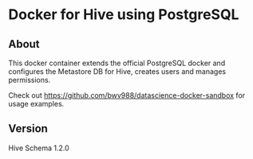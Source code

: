 # Docker for Hive using PostgreSQL

## About

This docker container extends the official PostgreSQL docker and configures the Metastore DB for Hive, creates users and manages permissions.

Check out <https://github.com/bwv988/datascience-docker-sandbox> for usage examples.

## Version

Hive Schema 1.2.0
